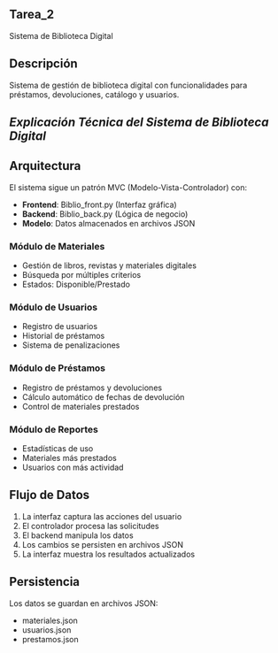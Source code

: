 ## Tarea_2
Sistema de Biblioteca Digital
## Descripción
Sistema de gestión de biblioteca digital con funcionalidades para préstamos, devoluciones, catálogo y usuarios.

## *Explicación Técnica del Sistema de Biblioteca Digital*
## Arquitectura
El sistema sigue un patrón MVC (Modelo-Vista-Controlador) con:
- **Frontend**: Biblio_front.py (Interfaz gráfica)
- **Backend**: Biblio_back.py (Lógica de negocio)
- **Modelo**: Datos almacenados en archivos JSON

### Módulo de Materiales
- Gestión de libros, revistas y materiales digitales
- Búsqueda por múltiples criterios
- Estados: Disponible/Prestado

### Módulo de Usuarios
- Registro de usuarios
- Historial de préstamos
- Sistema de penalizaciones

### Módulo de Préstamos
- Registro de préstamos y devoluciones
- Cálculo automático de fechas de devolución
- Control de materiales prestados

### Módulo de Reportes
- Estadísticas de uso
- Materiales más prestados
- Usuarios con más actividad

## Flujo de Datos
1. La interfaz captura las acciones del usuario
2. El controlador procesa las solicitudes
3. El backend manipula los datos
4. Los cambios se persisten en archivos JSON
5. La interfaz muestra los resultados actualizados

## Persistencia
Los datos se guardan en archivos JSON:
- materiales.json
- usuarios.json
- prestamos.json
